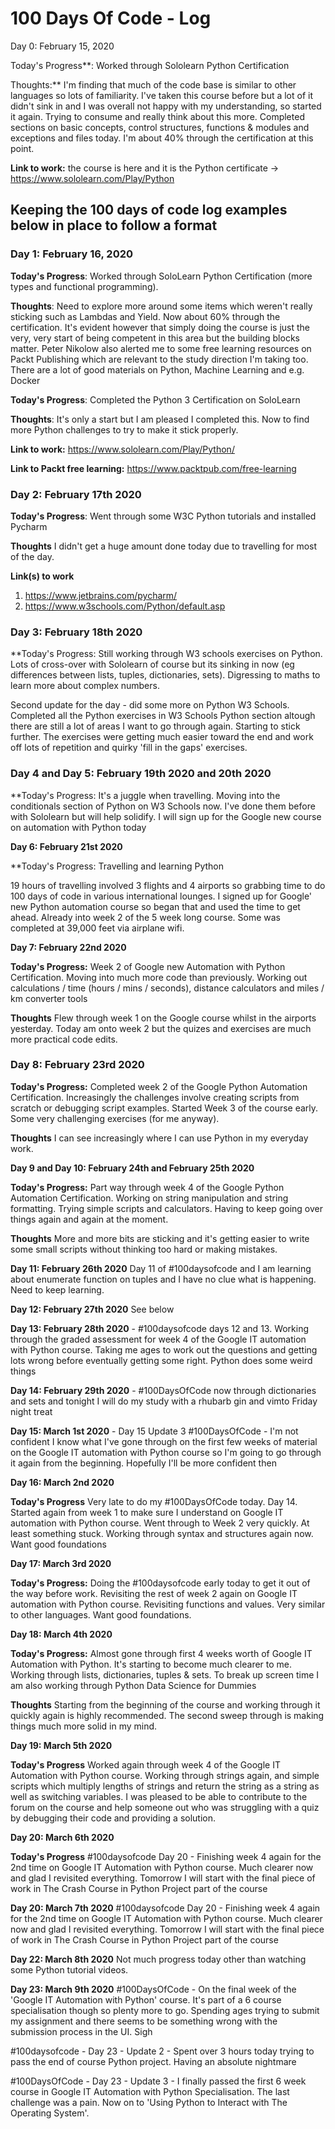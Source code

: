 # 100 Days Of Code - Log

Day 0: February 15, 2020

Today's Progress**: Worked through Sololearn Python Certification

Thoughts:** I'm finding that much of the code base is similar to other languages so lots of familiarity.  I've taken this course before but a lot of it didn't sink in and I was overall not happy with my understanding, so started it again. Trying to consume and really think about this more. Completed sections on basic concepts, control structures, functions & modules and exceptions and files today.  I'm about 40% through the certification at this point.

**Link to work:** the course is here and it is the Python certificate -> https://www.sololearn.com/Play/Python

## Keeping the 100 days of code log examples below in place to follow a format

### Day 1: February 16, 2020

**Today's Progress**: Worked through SoloLearn Python Certification (more types and functional programming). 

**Thoughts**: Need to explore more around some items which weren't really sticking such as Lambdas and Yield.  Now about 60% through the certification. It's evident however that simply doing the course is just the very, very start of being competent in this area but the building blocks matter.  Peter Nikolow also alerted me to some free learning resources on Packt Publishing which are relevant to the study direction I'm taking too. There are a lot of good materials on Python, Machine Learning and e.g. Docker 

**Today's Progress**: Completed the Python 3 Certification on SoloLearn

**Thoughts**: It's only a start but I am pleased I completed this.  Now to find more Python challenges to try to make it stick properly.

**Link to work:**  https://www.sololearn.com/Play/Python/

**Link to Packt free learning:** https://www.packtpub.com/free-learning

### Day 2: February 17th 2020

**Today's Progress**: Went through some W3C Python tutorials and installed Pycharm

**Thoughts** I didn't get a huge amount done today due to travelling for most of the day.

**Link(s) to work**
1. https://www.jetbrains.com/pycharm/
2. https://www.w3schools.com/Python/default.asp

### Day 3: February 18th 2020

**Today's Progress: Still working through W3 schools exercises on Python. Lots of cross-over with Sololearn of course but its sinking in now (eg differences between lists, tuples, dictionaries, sets). Digressing to maths to learn more about complex numbers.  

Second update for the day - did some more on Python W3 Schools. Completed all the Python exercises in W3 Schools Python section altough there are still a lot of areas I want to go through again.  Starting to stick further.  The exercises were getting much easier toward the end and work off lots of repetition and quirky 'fill in the gaps' exercises.

### Day 4 and Day 5: February 19th 2020 and 20th 2020

**Today's Progress: It's a juggle when travelling.  Moving into the conditionals section of Python on W3 Schools now.  I've done them before with Sololearn but will help solidify.  I will sign up for the Google new course on automation with Python today

**Day 6: February 21st 2020**

**Today's Progress: Travelling and learning Python

19 hours of travelling involved 3 flights and 4 airports so grabbing time to do 100 days of code in various international lounges.  I signed up for Google' new Python automation course so began that and used the time to get ahead.  Already into week 2 of the 5 week long course.  Some was completed at 39,000 feet via airplane wifi.

**Day 7: February 22nd 2020**

**Today's Progress:** Week 2 of Google new Automation with Python Certification. Moving into much more code than previously.  Working out calculations / time (hours / mins / seconds), distance calculators and miles / km converter tools

**Thoughts** Flew through week 1 on the Google course whilst in the airports yesterday.  Today am onto week 2 but the quizes and exercises are much more practical code edits.

### Day 8: February 23rd 2020

**Today's Progress:** Completed week 2 of the Google Python Automation Certification.  Increasingly the challenges involve creating scripts from scratch or debugging script examples.  Started Week 3 of the course early.  Some very challenging exercises (for me anyway).

**Thoughts** I can see increasingly where I can use Python in my everyday work.

**Day 9 and Day 10: February 24th and February 25th 2020**

**Today's Progress:** Part way through week 4 of the Google Python Automation Certification.  Working on string manipulation and string formatting.  Trying simple scripts and calculators.  Having to keep going over things again and again at the moment.  

**Thoughts** More and more bits are sticking and it's getting easier to write some small scripts without thinking too hard or making mistakes.

**Day 11: February 26th 2020** Day 11 of #100daysofcode and I am learning about enumerate function on tuples and I have no clue what is happening.  Need to keep learning.

**Day 12: February 27th 2020** See below

**Day 13: February 28th 2020** - #100daysofcode days 12 and 13.  Working through the graded assessment for week 4 of the Google IT automation with Python course.  Taking me ages to work out the questions and getting lots wrong before eventually getting some right.  Python does some weird things

**Day 14: February 29th 2020** - #100DaysOfCode now through dictionaries and sets and tonight I will do my study with a rhubarb gin and vimto Friday night treat

**Day 15: March 1st 2020** - Day 15 Update 3 #100DaysOfCode - I'm not confident I know what I've gone through on the first few weeks of material on the Google IT automation with Python course so I'm going to go through it again from the beginning.  Hopefully I'll be more confident then

**Day 16: March 2nd 2020** 

**Today's Progress** Very late to do my #100DaysOfCode today. Day 14. Started again from week 1 to make sure I understand on Google IT automation with Python course. Went through to Week 2 very quickly. At least something stuck. Working through syntax and structures again now. Want good foundations

**Day 17: March 3rd 2020**

**Today's Progress:** Doing the #100daysofcode early today to get it out of the way before work. Revisiting the rest of week 2 again on Google IT automation with Python course.  Revisiting functions and values. Very similar to other languages.  Want good foundations.

**Day 18: March 4th 2020**

**Today's Progress:** Almost gone through first 4 weeks worth of Google IT Automation with Python. It's starting to become much clearer to me. Working through lists, dictionaries, tuples & sets. To break up screen time I am also working through Python Data Science for Dummies

**Thoughts** Starting from the beginning of the course and working through it quickly again is highly recommended.  The second sweep through is making things much more solid in my mind.

**Day 19: March 5th 2020**

**Today's Progress** Worked again through week 4 of the Google IT Automation with Python course.  Working through strings again, and simple scripts which multiply lengths of strings and return the string as a string as well as switching variables. I was pleased to be able to contribute to the forum on the course and help someone out who was struggling with a quiz by debugging their code and providing a solution.  

**Day 20: March 6th 2020**

**Today's Progress** #100daysofcode Day 20 - Finishing week 4 again for the 2nd time on Google IT Automation with Python course.  Much clearer now and glad I revisited everything.  Tomorrow I will start with the final piece of work in The Crash Course in Python Project part of the course

**Day 20: March 7th 2020** #100daysofcode Day 20 - Finishing week 4 again for the 2nd time on Google IT Automation with Python course.  Much clearer now and glad I revisited everything.  Tomorrow I will start with the final piece of work in The Crash Course in Python Project part of the course

**Day 22: March 8th 2020** Not much progress today other than watching some Python tutorial videos.

**Day 23: March 9th 2020** #100DaysOfCode - On the final week of the 'Google IT Automation with Python' course.  It's part of a 6 course specialisation though so plenty more to go. Spending ages trying to submit my assignment and there seems to be something wrong with the submission process in the UI. Sigh

#100daysofcode - Day 23 - Update 2 - Spent over 3 hours today trying to pass the end of course Python project.  Having an absolute nightmare

#100DaysOfCode - Day 23 - Update 3 - I finally passed the first 6 week course in Google IT Automation with Python Specialisation.  The last challenge was a pain.  Now on to 'Using Python to Interact with The Operating System'.









